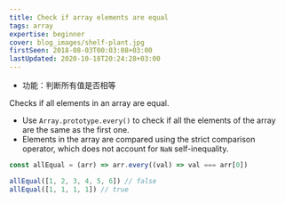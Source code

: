 ```yaml
---
title: Check if array elements are equal
tags: array
expertise: beginner
cover: blog_images/shelf-plant.jpg
firstSeen: 2018-08-03T00:03:08+03:00
lastUpdated: 2020-10-18T20:24:28+03:00
---
```


-   功能：判断所有值是否相等

Checks if all elements in an array are equal.

-   Use `Array.prototype.every()` to check if all the elements of the array are the same as the first one.
-   Elements in the array are compared using the strict comparison operator, which does not account for `NaN` self-inequality.

```js
const allEqual = (arr) => arr.every((val) => val === arr[0])
```

```js
allEqual([1, 2, 3, 4, 5, 6]) // false
allEqual([1, 1, 1, 1]) // true
```
